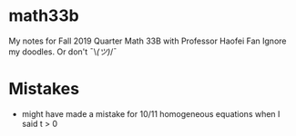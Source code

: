# math33b

My notes for Fall 2019 Quarter Math 33B with Professor Haofei Fan
Ignore my doodles. Or don't ¯\\_(ツ)_/¯

# Mistakes
- might have made a mistake for 10/11 homogeneous equations when I said t > 0
